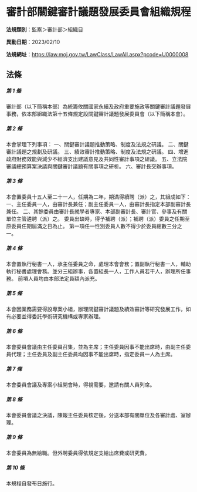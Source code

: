 # 審計部關鍵審計議題發展委員會組織規程

**法規類別**：監察＞審計部＞組織目

**異動日期**：2023/02/10  

**法規網址**：https://law.moj.gov.tw/LawClass/LawAll.aspx?pcode=U0000008





## 法條
##### 第 1 條
審計部（以下簡稱本部）為統籌攸關國家永續及政府重要施政等關鍵審計議題發展事務，依本部組織法第十五條規定設關鍵審計議題發展委員會（以下簡稱本會）。

##### 第 2 條
本會掌理下列事項：
一、關鍵審計議題推動策略、制度及法規之研議。
二、關鍵審計議題之規劃及研議。
三、績效審計推動策略、制度及法規之研議。
四、增進政府財務效能與減少不經濟支出建議意見及共同性審計事項之研議。
五、立法院審議總預算案決議與關鍵審計議題有關事項之研析。
六、審計長交辦事項。

##### 第 3 條
本會置委員十五人至二十一人，任期為二年，期滿得續聘（派）之，其組成如下：
一、主任委員一人，由審計長兼任；副主任委員一人，由審計長指定本部副審計長兼任。
二、其餘委員由審計長就學者專家、本部副審計長、審計官、參事及有關單位主管遴聘（派）之。
委員出缺時，得予補聘（派）；補聘（派）委員之任期至原委員任期屆滿之日為止。
第一項任一性別委員人數不得少於委員總數三分之一。

##### 第 4 條
本會置執行秘書一人，承主任委員之命，處理本會會務；置副執行秘書一人，輔助執行秘書處理會務。並分三組辦事，各置組長一人，工作人員若干人，辦理所任事務。
前項人員均由本部法定員額內派充。

##### 第 5 條
本會因業務需要得設專案小組，辦理關鍵審計議題及績效審計等研究發展工作，如有必要並得委託學術研究機構或專家辦理。

##### 第 6 條
本會委員會議由主任委員召集，並為主席；主任委員因事不能出席時，由副主任委員代理；主任委員及副主任委員均因事不能出席時，指定委員一人為主席。

##### 第 7 條
本會委員會議及專案小組開會時，得視需要，邀請有關人員列席。

##### 第 8 條
本會委員會議之決議，陳報主任委員核定後，分送本部有關單位及各審計處、室辦理。

##### 第 9 條
本會委員為無給職。但外聘委員得依規定支給出席費或研究費。

##### 第 10 條
本規程自發布日施行。


